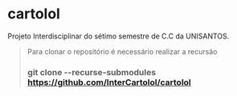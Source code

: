 # cartolol
Projeto Interdisciplinar do sétimo semestre de C.C da UNISANTOS.

> Para clonar o repositório é necessário realizar a recursão
> ### git clone --recurse-submodules https://github.com/InterCartolol/cartolol
